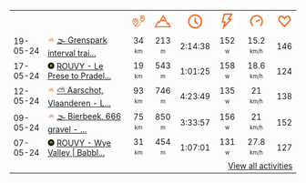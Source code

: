 <table>
    <tr>
        <th></th>
        <th></th>
        <th align="center"><img src="https://raw.githubusercontent.com/robiningelbrecht/strava-activities/master/public/distance.svg" width="30" alt="distance" title="distance"/></th>
        <th align="center"><img src="https://raw.githubusercontent.com/robiningelbrecht/strava-activities/master/public/elevation.svg" width="30" alt="elevation" title="elevation"/></th>
        <th align="center"><img src="https://raw.githubusercontent.com/robiningelbrecht/strava-activities/master/public/time.svg" width="30" alt="time" title="time"/></th>
        <th align="center"><img src="https://raw.githubusercontent.com/robiningelbrecht/strava-activities/master/public/average-watt.svg" width="30" alt="average watts" title="average watts"/></th>
        <th align="center"><img src="https://raw.githubusercontent.com/robiningelbrecht/strava-activities/master/public/average-speed.svg" width="30" alt="average speed" title="average speed"/></th>
        <th align="center"><img src="https://raw.githubusercontent.com/robiningelbrecht/strava-activities/master/public/heart-rate.svg" width="30" alt="average heart rate" title="average heart rate"/></th>
    </tr>
            <tr>
            <td>19-05-24</td>
            <td>
                <img src="https://raw.githubusercontent.com/robiningelbrecht/strava-activities/master/public/activity-ride.svg" width="12" alt="🌫️ Grenspark interval training" title="🌫️ Grenspark interval training"/>
<a href="https://www.strava.com/activities/11446300190" title="Kcal: 1459 | Gear: None ">🌫️ Grenspark interval trai...</a>
            </td>
            <td align="center">34 <sup><sub>km</sub></sup></td>
            <td align="center">213 <sup><sub>m</sub></sup></td>
            <td align="center">2:14:38</td>
            <td align="center">152 <sup><sub>w</sub></sup></td>
            <td align="center">15.2 <sup><sub>km/h</sub></sup></td>
            <td align="center">146</td>
        </tr>
            <tr>
            <td>17-05-24</td>
            <td>
                                <img src="https://raw.githubusercontent.com/robiningelbrecht/strava-activities/master/public/activity-virtual-ride-rouvy.svg" width="12" alt="ROUVY - Le Prese to Pradelle | Italy" title="ROUVY - Le Prese to Pradelle | Italy"/>
<a href="https://www.strava.com/activities/11432554773" title="Kcal: 557 | Gear: None ">ROUVY - Le Prese to Pradel...</a>
            </td>
            <td align="center">19 <sup><sub>km</sub></sup></td>
            <td align="center">543 <sup><sub>m</sub></sup></td>
            <td align="center">1:01:25</td>
            <td align="center">158 <sup><sub>w</sub></sup></td>
            <td align="center">18.6 <sup><sub>km/h</sub></sup></td>
            <td align="center">124</td>
        </tr>
            <tr>
            <td>12-05-24</td>
            <td>
                <img src="https://raw.githubusercontent.com/robiningelbrecht/strava-activities/master/public/activity-ride.svg" width="12" alt="⛅ Aarschot, Vlaanderen - Lunch Gravel Ride" title="⛅ Aarschot, Vlaanderen - Lunch Gravel Ride"/>
<a href="https://www.strava.com/activities/11393822565" title="Kcal: 2500 | Gear: None ">⛅ Aarschot, Vlaanderen - L...</a>
            </td>
            <td align="center">93 <sup><sub>km</sub></sup></td>
            <td align="center">746 <sup><sub>m</sub></sup></td>
            <td align="center">4:23:49</td>
            <td align="center">135 <sup><sub>w</sub></sup></td>
            <td align="center">21 <sup><sub>km/h</sub></sup></td>
            <td align="center">138</td>
        </tr>
            <tr>
            <td>09-05-24</td>
            <td>
                <img src="https://raw.githubusercontent.com/robiningelbrecht/strava-activities/master/public/activity-ride.svg" width="12" alt="🌫️ Bierbeek, 666 gravel - Morning Gravel Ride" title="🌫️ Bierbeek, 666 gravel - Morning Gravel Ride"/>
<a href="https://www.strava.com/activities/11368540687" title="Kcal: 2301 | Gear: None ">🌫️ Bierbeek, 666 gravel - ...</a>
            </td>
            <td align="center">75 <sup><sub>km</sub></sup></td>
            <td align="center">850 <sup><sub>m</sub></sup></td>
            <td align="center">3:33:57</td>
            <td align="center">156 <sup><sub>w</sub></sup></td>
            <td align="center">21 <sup><sub>km/h</sub></sup></td>
            <td align="center">152</td>
        </tr>
            <tr>
            <td>07-05-24</td>
            <td>
                                <img src="https://raw.githubusercontent.com/robiningelbrecht/strava-activities/master/public/activity-virtual-ride-rouvy.svg" width="12" alt="ROUVY - Wye Valley | Babble Ride Across Britain" title="ROUVY - Wye Valley | Babble Ride Across Britain"/>
<a href="https://www.strava.com/activities/11353455711" title="Kcal: 504 | Gear: None ">ROUVY - Wye Valley | Babbl...</a>
            </td>
            <td align="center">31 <sup><sub>km</sub></sup></td>
            <td align="center">454 <sup><sub>m</sub></sup></td>
            <td align="center">1:07:01</td>
            <td align="center">131 <sup><sub>w</sub></sup></td>
            <td align="center">27.8 <sup><sub>km/h</sub></sup></td>
            <td align="center">127</td>
        </tr>
                <tr>
            <td colspan="8" align="right"><a href="https://github.com/robiningelbrecht/strava-activities#activities">View all activities</a></td>
        </tr>
    </table>
